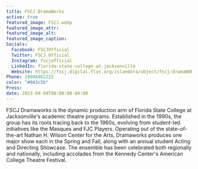 ```yaml
---
title: FSCJ DramaWorks
active: true
featured_image: FSCJ.webp
featured_image_attr:
featured_image_alt:
featured_image_caption:
Socials:
  Facebook: FSCJOfficial
  Twitter: FSCJ_Official
  Instagram: fscjofficial
  LinkedIn: florida-state-college-at-jacksonville
  Website: https://fscj.digital.flvc.org/islandora/object/fscj:dramaWORKS
Phone: 19046462222
color: "#043c5b"
Press:
date: 2023-09-08T00:00:00-04:00
---
```

FSCJ Dramaworks is the dynamic production arm of Florida State College at Jacksonville's academic theatre programs. Established in the 1990s, the group has its roots tracing back to the 1960s, evolving from student-led initiatives like the Masques and FJC Players. Operating out of the state-of-the-art Nathan H. Wilson Center for the Arts, Dramaworks produces one major show each in the Spring and Fall, along with an annual student Acting and Directing Showcase. The ensemble has been celebrated both regionally and nationally, including accolades from the Kennedy Center's American College Theatre Festival.